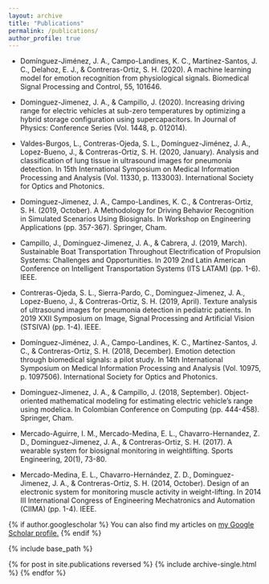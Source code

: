 ```yaml
---
layout: archive
title: "Publications"
permalink: /publications/
author_profile: true
---
```


- Domínguez-Jiménez, J. A., Campo-Landines, K. C., Martínez-Santos, J. C., Delahoz, E. J., & Contreras-Ortiz, S. H. (2020). A machine learning model for emotion recognition from physiological signals. Biomedical Signal Processing and Control, 55, 101646.

- Dominguez-Jimenez, J. A., & Campillo, J. (2020). Increasing driving range for electric vehicles at sub-zero temperatures by optimizing a hybrid storage configuration using supercapacitors. In Journal of Physics: Conference Series (Vol. 1448, p. 012014).

- Valdes-Burgos, L., Contreras-Ojeda, S. L., Domínguez-Jiménez, J. A., Lopez-Bueno, J., & Contreras-Ortiz, S. H. (2020, January). Analysis and classification of lung tissue in ultrasound images for pneumonia detection. In 15th International Symposium on Medical Information Processing and Analysis (Vol. 11330, p. 1133003). International Society for Optics and Photonics.

- Dominguez-Jimenez, J. A., Campo-Landines, K. C., & Contreras-Ortiz, S. H. (2019, October). A Methodology for Driving Behavior Recognition in Simulated Scenarios Using Biosignals. In Workshop on Engineering Applications (pp. 357-367). Springer, Cham.

- Campillo, J., Domínguez-Jimenez, J. A., & Cabrera, J. (2019, March). Sustainable Boat Transportation Throughout Electrification of Propulsion Systems: Challenges and Opportunities. In 2019 2nd Latin American Conference on Intelligent Transportation Systems (ITS LATAM) (pp. 1-6). IEEE.

- Contreras-Ojeda, S. L., Sierra-Pardo, C., Dominguez-Jimenez, J. A., Lopez-Bueno, J., & Contreras-Ortiz, S. H. (2019, April). Texture analysis of ultrasound images for pneumonia detection in pediatric patients. In 2019 XXII Symposium on Image, Signal Processing and Artificial Vision (STSIVA) (pp. 1-4). IEEE.

- Domínguez-Jiménez, J. A., Campo-Landines, K. C., Martínez-Santos, J. C., & Contreras-Ortiz, S. H. (2018, December). Emotion detection through biomedical signals: a pilot study. In 14th International Symposium on Medical Information Processing and Analysis (Vol. 10975, p. 1097506). International Society for Optics and Photonics.

- Dominguez-Jimenez, J. A., & Campillo, J. (2018, September). Object-oriented mathematical modeling for estimating electric vehicle’s range using modelica. In Colombian Conference on Computing (pp. 444-458). Springer, Cham.

- Mercado-Aguirre, I. M., Mercado-Medina, E. L., Chavarro-Hernandez, Z. D., Dominguez-Jimenez, J. A., & Contreras-Ortiz, S. H. (2017). A wearable system for biosignal monitoring in weightlifting. Sports Engineering, 20(1), 73-80.

- Mercado-Medina, E. L., Chavarro-Hernández, Z. D., Dominguez-Jimenez, J. A., & Contreras-Ortiz, S. H. (2014, October). Design of an electronic system for monitoring muscle activity in weight-lifting. In 2014 III International Congress of Engineering Mechatronics and Automation (CIIMA) (pp. 1-4). IEEE.

{% if author.googlescholar %}
  You can also find my articles on <u><a href="{{author.googlescholar}}">my Google Scholar profile</a>.</u>
{% endif %}

{% include base_path %}

{% for post in site.publications reversed %}
  {% include archive-single.html %}
{% endfor %}
